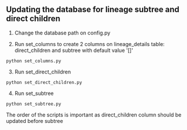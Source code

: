 ## Updating the database for lineage subtree and direct children

1. Change the database path on config.py

2. Run set_columns to create 2 columns on lineage_details table: direct_children and subtree with default value '[]' 

`python set_columns.py`

3. Run set_direct_children 

`python set_direct_children.py`

4. Run set_subtree 

`python set_subtree.py`

The order of the scripts is important as direct_children column should be updated before subtree

